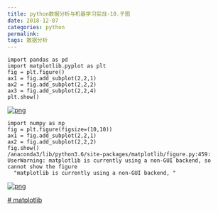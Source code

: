 ```yaml
---
title: python数据分析与机器学习实战-10.子图
date: 2018-12-07 
categories: python
permalink: 
tags: 数据分析 
---
```


```
import pandas as pd
import matplotlib.pyplot as plt
fig = plt.figure()
ax1 = fig.add_subplot(2,2,1)
ax2 = fig.add_subplot(2,2,2)
ax3 = fig.add_subplot(2,2,4)
plt.show()
```



[![png](https://www.cishao.cn/2018/12/07/%E2%80%9Cpython%E6%95%B0%E6%8D%AE%E5%88%86%E6%9E%90%E4%B8%8E%E6%9C%BA%E5%99%A8%E5%AD%A6%E4%B9%A0%E5%AE%9E%E6%88%98-10-%E5%AD%90%E5%9B%BE%E2%80%9D/output_0_0.png)](https://www.cishao.cn/2018/12/07/“python数据分析与机器学习实战-10-子图”/output_0_0.png)

```
import numpy as np
fig = plt.figure(figsize=(10,10))
ax1 = fig.add_subplot(2,2,1)
ax2 = fig.add_subplot(2,2,2)
fig.show()
/anaconda3/lib/python3.6/site-packages/matplotlib/figure.py:459: UserWarning: matplotlib is currently using a non-GUI backend, so cannot show the figure
  "matplotlib is currently using a non-GUI backend, "
```

[![png](https://www.cishao.cn/2018/12/07/%E2%80%9Cpython%E6%95%B0%E6%8D%AE%E5%88%86%E6%9E%90%E4%B8%8E%E6%9C%BA%E5%99%A8%E5%AD%A6%E4%B9%A0%E5%AE%9E%E6%88%98-10-%E5%AD%90%E5%9B%BE%E2%80%9D/output_1_1.png)](https://www.cishao.cn/2018/12/07/“python数据分析与机器学习实战-10-子图”/output_1_1.png)

[# matplotlib](https://www.cishao.cn/tags/matplotlib/)